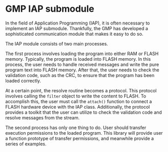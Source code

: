 # GMP IAP submodule

In the field of Application Programming (IAP), it is often necessary to implement an IAP submodule. 
Thankfully, the GMP has developed a sophisticated communication module that makes it easy to do so.

The IAP module consists of two main processes. 

The first process involves loading the program into either RAM or FLASH memory. 
Typically, the program is loaded into FLASH memory. 
In this process, the user needs to handle received messages and write the pure program text into FLASH memory. 
After that, the user needs to check the validation code, such as the CRC, to ensure that the program has been loaded correctly.

At a certain point, the resolve routine becomes a protocol. 
This protocol involves calling the `filter` object to write the content to FLASH. 
To accomplish this, the user must call the `attach()` function to connect a FLASH hardware device with the IAP class. 
Additionally, the protocol provides a toolkit that the user can utilize to check the validation code and resolve messages from the stream.

The second process has only one thing to do. 
User should transfer execution permissions to the loaded program.
This library will provide user a function prototype of transfer permissions,
and meanwhile provide a series of examples.

